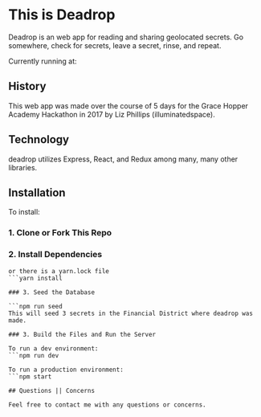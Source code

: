 # This is Deadrop

Deadrop is an web app for reading and sharing geolocated secrets. Go somewhere, check for secrets, leave a secret, rinse, and repeat.

Currently running at:
[]()

## History

This web app was made over the course of 5 days for the Grace Hopper Academy Hackathon in 2017 by Liz Phillips (illuminatedspace).

## Technology

deadrop utilizes Express, React, and Redux among many, many other libraries.

## Installation

To install:
### 1. Clone or Fork This Repo

### 2. Install Dependencies

```npm install
or there is a yarn.lock file
```yarn install

### 3. Seed the Database

```npm run seed
This will seed 3 secrets in the Financial District where deadrop was made.

### 3. Build the Files and Run the Server

To run a dev environment:
```npm run dev

To run a production environment:
```npm start

## Questions || Concerns

Feel free to contact me with any questions or concerns.
